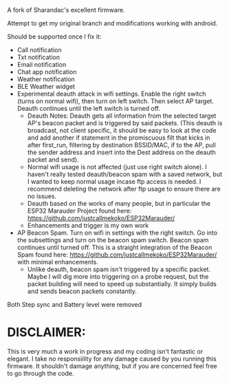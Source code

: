A fork of Sharandac's excellent firmware. 

Attempt to get my original branch and modifications working with android.


Should be supported once I fix it:
- Call notification
- Txt notification
- Email notification
- Chat app notification
- Weather notification
- BLE Weather widget 
- Experimental deauth attack in wifi settings. Enable the right switch (turns on normal wifi), then turn on left switch. Then select AP target. Deauth continues until the left switch is turned off.
     - Deauth Notes: Deauth gets all information from the selected target AP's beacon packet and is triggered by said packets. (This deauth is broadcast, not        client specific, it should be easy to look at the code and add another if statement in the promiscuous filt that kicks in after first_run, filtering by          destination BSSID/MAC, if to the AP, pull the sender address and insert into the Dest address on the deauth packet and send).
     - Normal wifi usage is not affected (just use right switch alone). I haven't really tested deauth/beacon spam with a saved network, but I wanted to keep        normal usage incase ftp access is needed. I recommend deleting the network after ftp usage to ensure there are no issues.
     - Deauth based on the works of many people, but in particular the ESP32 Marauder Project found here: https://github.com/justcallmekoko/ESP32Marauder/
     - Enhancements and trigger is my own work
- AP Beacon Spam. Turn on wifi in settings with the right switch. Go into the subsettings and turn on the beacon spam switch. Beacon spam continues until turned off. This is a straight integration of the Beacon Spam found here: https://github.com/justcallmekoko/ESP32Marauder/ with minimal enhancements. 
     - Unlike deauth, beacon spam isn't triggered by a specific packet. Maybe I will dig more into triggering on a probe request, but the packet building will        need to speed up substantially. It simply builds and sends beacon packets constantly.

Both Step sync and Battery level were removed

# DISCLAIMER: 
This is very much a work in progress and my coding isn't fantastic or elegant. I take no responsiility for any damage caused by you running this firmware. It shouldn't damage anything, but if you are concerned feel free to go through the code. 


